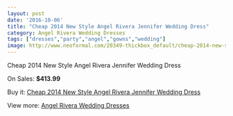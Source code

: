 ```yaml
---
layout: post
date: '2016-10-06'
title: "Cheap 2014 New Style Angel Rivera Jennifer Wedding Dress"
category: Angel Rivera Wedding Dresses
tags: ["dresses","party","angel","gowns","wedding"]
image: http://www.neoformal.com/20349-thickbox_default/cheap-2014-new-style-angel-rivera-jennifer-wedding-dress.jpg
---
```

Cheap 2014 New Style Angel Rivera Jennifer Wedding Dress

On Sales: **$413.99**
<a href="https://www.neoformal.com/en/angel-rivera-wedding-dresses-2014/6479-cheap-2014-new-style-angel-rivera-jennifer-wedding-dress.html"><amp-img layout="responsive" width="600" height="600" src="//www.neoformal.com/20349-thickbox_default/cheap-2014-new-style-angel-rivera-jennifer-wedding-dress.jpg" alt="Cheap 2014 New Style Angel Rivera Jennifer Wedding Dress 0" /></a>
<a href="https://www.neoformal.com/en/angel-rivera-wedding-dresses-2014/6479-cheap-2014-new-style-angel-rivera-jennifer-wedding-dress.html"><amp-img layout="responsive" width="600" height="600" src="//www.neoformal.com/20350-thickbox_default/cheap-2014-new-style-angel-rivera-jennifer-wedding-dress.jpg" alt="Cheap 2014 New Style Angel Rivera Jennifer Wedding Dress 1" /></a>
<a href="https://www.neoformal.com/en/angel-rivera-wedding-dresses-2014/6479-cheap-2014-new-style-angel-rivera-jennifer-wedding-dress.html"><amp-img layout="responsive" width="600" height="600" src="//www.neoformal.com/20351-thickbox_default/cheap-2014-new-style-angel-rivera-jennifer-wedding-dress.jpg" alt="Cheap 2014 New Style Angel Rivera Jennifer Wedding Dress 2" /></a>

Buy it: [Cheap 2014 New Style Angel Rivera Jennifer Wedding Dress](https://www.neoformal.com/en/angel-rivera-wedding-dresses-2014/6479-cheap-2014-new-style-angel-rivera-jennifer-wedding-dress.html "Cheap 2014 New Style Angel Rivera Jennifer Wedding Dress")

View more: [Angel Rivera Wedding Dresses](https://www.neoformal.com/en/84-angel-rivera-wedding-dresses-2014 "Angel Rivera Wedding Dresses")